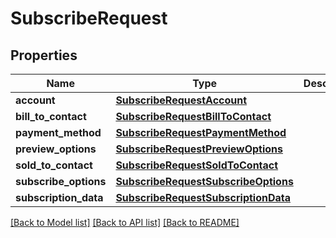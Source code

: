 # SubscribeRequest

## Properties
Name | Type | Description | Notes
------------ | ------------- | ------------- | -------------
**account** | [**SubscribeRequestAccount**](SubscribeRequestAccount.md) |  | 
**bill_to_contact** | [**SubscribeRequestBillToContact**](SubscribeRequestBillToContact.md) |  | [optional] 
**payment_method** | [**SubscribeRequestPaymentMethod**](SubscribeRequestPaymentMethod.md) |  | [optional] 
**preview_options** | [**SubscribeRequestPreviewOptions**](SubscribeRequestPreviewOptions.md) |  | [optional] 
**sold_to_contact** | [**SubscribeRequestSoldToContact**](SubscribeRequestSoldToContact.md) |  | [optional] 
**subscribe_options** | [**SubscribeRequestSubscribeOptions**](SubscribeRequestSubscribeOptions.md) |  | [optional] 
**subscription_data** | [**SubscribeRequestSubscriptionData**](SubscribeRequestSubscriptionData.md) |  | 

[[Back to Model list]](../README.md#documentation-for-models) [[Back to API list]](../README.md#documentation-for-api-endpoints) [[Back to README]](../README.md)


